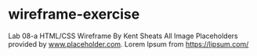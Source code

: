 # wireframe-exercise
Lab 08-a HTML/CSS Wireframe
By Kent Sheats
All Image Placeholders provided by www.placeholder.com.
Lorem Ipsum from https://lipsum.com/
